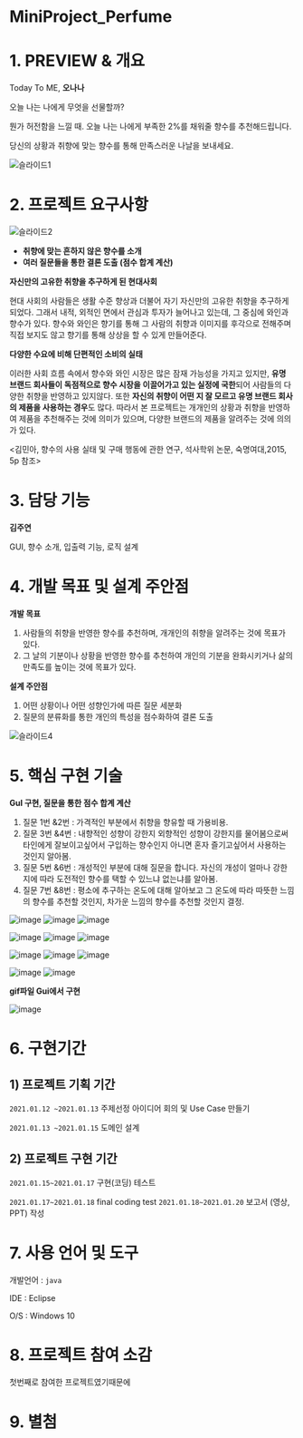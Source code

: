 # MiniProject_Perfume
# 1. PREVIEW & 개요

Today To ME, **오나나**

오늘 나는 나에게 무엇을 선물할까?

뭔가 허전함을 느낄 때. 오늘 나는 나에게 부족한 2%를 채워줄 향수를 추천해드립니다.

당신의 상황과 취향에 맞는 향수를 통해 만족스러운 나날을 보내세요.


![슬라이드1](https://user-images.githubusercontent.com/67991236/105117331-aa04a400-5b0f-11eb-9b20-560cbcb017e4.JPG)






# 2. 프로젝트 요구사항

![슬라이드2](https://user-images.githubusercontent.com/67991236/105117348-aec95800-5b0f-11eb-9b36-78109ffdaf83.JPG)

- **취향에 맞는 흔하지 않은 향수를 소개**
- **여러 질문들을 통한 결론 도출 (점수 합계 계산)**

**자신만의 고유한 취향을 추구하게 된 현대사회**

현대 사회의 사람들은 생활 수준 향상과 더불어 자기 자신만의 고유한 취향을 추구하게 되었다. 그래서 내적, 외적인 면에서 관심과 투자가 늘어나고 있는데, 그 중심에 와인과 향수가 있다. 향수와 와인은 향기를 통해 그 사람의 취향과 이미지를 후각으로 전해주며 직접 보지도 않고 향기를 통해 상상을 할 수 있게 만들어준다.

**다양한 수요에 비해 단편적인 소비의 실태**

이러한 사회 흐름 속에서 향수와 와인 시장은 많은 잠재 가능성을 가지고 있지만, **유명 브랜드 회사들이 독점적으로 향수 시장을 이끌어가고 있는 실정에 국한**되어 사람들의 다양한 취향을 반영하고 있지않다. 또한 **자신의 취향이 어떤 지 잘 모르고 유명 브랜드 회사의 제품을 사용하는 경우**도 많다. 따라서 본 프로젝트는 개개인의 상황과 취향을 반영하여 제품을 추천해주는 것에 의미가 있으며, 다양한 브랜드의 제품을 알려주는 것에 의의가 있다.

<김민아, 향수의 사용 실태 및 구매 행동에 관한 연구, 석사학위 논문, 숙명여대,2015, 5p 참조>

# 3. 담당 기능

**김주연**

GUI, 향수 소개, 입출력 기능, 로직 설계

# 4. 개발 목표 및 설계 주안점

**개발 목표**

1. 사람들의 취향을 반영한 향수를 추천하며, 개개인의 취향을 알려주는 것에 목표가 있다.
2. 그 날의 기분이나 상황을 반영한 향수를 추천하여 개인의 기분을 완화시키거나 삶의 만족도를 높이는 것에 목표가 있다.

**설계 주안점**

1. 어떤 상황이나 어떤 성향인가에 따른 질문 세분화
2. 질문의 분류화를 통한 개인의 특성을 점수화하여 결론 도출


![슬라이드4](https://user-images.githubusercontent.com/67991236/105117378-ba1c8380-5b0f-11eb-9530-e8eddbc6baf1.JPG)

# 5. 핵심 구현 기술

**GuI 구현, 질문을 통한 점수 합계 계산**

1. 질문 1번 &2번 : 가격적인 부분에서 취향을 향유할 때 가용비용.
2. 질문 3번 &4번 : 내향적인 성향이 강한지 외향적인 성향이 강한지를 물어봄으로써 타인에게 잘보이고싶어서 구입하는 향수인지 아니면 혼자 즐기고싶어서 사용하는 것인지 알아봄.
3. 질문 5번 &6번 : 개성적인 부분에 대해 질문을 합니다. 자신의 개성이 얼마나 강한지에 따라 도전적인 향수를 택할 수 있느냐 없는냐를 알아봄.
4. 질문 7번 &8번 :  평소에 추구하는 온도에 대해 알아보고 그 온도에 따라 따뜻한 느낌의 향수를 추천할 것인지, 차가운 느낌의 향수를 추천할 것인지 결정.

![image](https://user-images.githubusercontent.com/67991236/105116990-1337e780-5b0f-11eb-89f4-28a46ac0e9c5.png)
![image](https://user-images.githubusercontent.com/67991236/105117014-1df27c80-5b0f-11eb-89cd-52df2272a060.png)
![image](https://user-images.githubusercontent.com/67991236/105117088-40849580-5b0f-11eb-903e-622064d02172.png)

![image](https://user-images.githubusercontent.com/67991236/105117642-2c8d6380-5b10-11eb-82aa-8e41d0996e50.png)
![image](https://user-images.githubusercontent.com/67991236/105117643-2e572700-5b10-11eb-821d-6f4b66d38372.png)
![image](https://user-images.githubusercontent.com/67991236/105117645-31521780-5b10-11eb-973e-e81bf55a1f62.png)

![image](https://user-images.githubusercontent.com/67991236/105117666-39aa5280-5b10-11eb-9c2b-90df498adda5.png)
![image](https://user-images.githubusercontent.com/67991236/105117672-3c0cac80-5b10-11eb-8817-c35e85910f30.png)
![image](https://user-images.githubusercontent.com/67991236/105117676-3e6f0680-5b10-11eb-85a7-5f7f576a152f.png)

![image](https://user-images.githubusercontent.com/67991236/105117688-4333ba80-5b10-11eb-8774-15c8e5e3f31e.png)
![image](https://user-images.githubusercontent.com/67991236/105117696-475fd800-5b10-11eb-87e1-0ac85fc15a50.png)


**gif파일 Gui에서 구현**


![image](https://user-images.githubusercontent.com/67991236/105117699-49c23200-5b10-11eb-8789-17fc2b9fbf3d.png)

# 6. 구현기간

## 1) 프로젝트 기획 기간

`2021.01.12 ~2021.01.13`    주제선정 아이디어 회의 및 Use Case 만들기

`2021.01.13 ~2021.01.15`    도메인 설계 

## 2) 프로젝트 구현 기간

`2021.01.15~2021.01.17`  구현(코딩) 테스트

`2021.01.17~2021.01.18`   final coding test
`2021.01.18~2021.01.20`   보고서 (영상, PPT) 작성

# 7. 사용 언어 및 도구

개발언어 : `java`

IDE : Eclipse

O/S : Windows 10

# 8. 프로젝트 참여 소감

 첫번째로 참여한 프로젝트였기때문에 

# 9. 별첨
